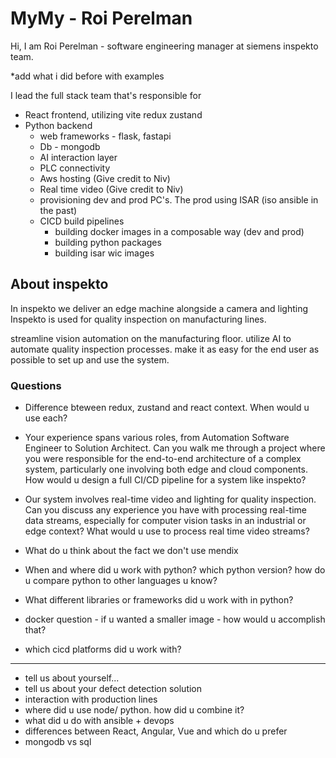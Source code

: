 # MyMy - Roi Perelman

Hi, I am Roi Perelman - software engineering manager at siemens inspekto team.

*add what i did before with examples

I lead the full stack team that's responsible for

- React frontend, utilizing vite redux zustand
- Python backend
  - web frameworks - flask, fastapi
  - Db - mongodb
  - AI interaction layer
  - PLC connectivity
  - Aws hosting (Give credit to Niv)
  - Real time video (Give credit to Niv)
  - provisioning dev and prod PC's. The prod using ISAR (iso ansible in the past)
  - CICD build pipelines
    - building docker images in a composable way (dev and prod)
    - building python packages
    - building isar wic images

## About inspekto

In inspekto we deliver an edge machine alongside a camera and lighting
Inspekto is used for quality inspection on manufacturing lines.

streamline vision automation on the manufacturing floor.
utilize AI to automate quality inspection processes.
make it as easy for the end user as possible to set up and use the system.

### Questions

- Difference bteween redux, zustand and react context. When would u use each?

- Your experience spans various roles, from Automation Software Engineer to
  Solution Architect. Can you walk me through a project where you were
  responsible for the end-to-end architecture of a complex system, particularly
  one involving both edge and cloud components.
  How would u design a full CI/CD pipeline for a system like inspekto?

- Our system involves real-time video and lighting for quality inspection. Can
  you discuss any experience you have with processing real-time data streams,
  especially for computer vision tasks in an industrial or edge context?
  What would u use to process real time video streams?

- What do u think about the fact we don't use mendix

- When and where did u work with python? which python version?
  how do u compare python to other languages u know?

- What different libraries or frameworks did u work with in python?

- docker question - if u wanted a smaller image - how would u accomplish that?

- which cicd platforms did u work with?


----

- tell us about yourself...
- tell us about your defect detection solution
- interaction with production lines
- where did u use node/ python. how did u combine it?
- what did u do with ansible + devops
- differences between React, Angular, Vue and which do u prefer
- mongodb vs sql

